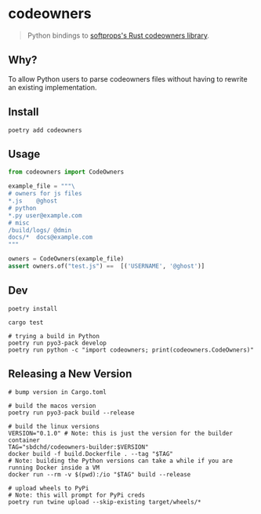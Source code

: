 # codeowners

> Python bindings to [softprops's Rust codeowners library](https://crates.io/crates/codeowners).

## Why?

To allow Python users to parse codeowners files without having to rewrite
an existing implementation.

## Install

```shell
poetry add codeowners
```

## Usage

```python
from codeowners import CodeOwners

example_file = """\
# owners for js files
*.js    @ghost
# python
*.py user@example.com
# misc
/build/logs/ @dmin
docs/*  docs@example.com
"""

owners = CodeOwners(example_file)
assert owners.of("test.js") ==  [('USERNAME', '@ghost')]
```


## Dev

```shell
poetry install

cargo test

# trying a build in Python
poetry run pyo3-pack develop
poetry run python -c "import codeowners; print(codeowners.CodeOwners)"
```


## Releasing a New Version

```shell
# bump version in Cargo.toml

# build the macos version
poetry run pyo3-pack build --release

# build the linux versions
VERSION="0.1.0" # Note: this is just the version for the builder container
TAG="sbdchd/codeowners-builder:$VERSION"
docker build -f build.Dockerfile . --tag "$TAG"
# Note: building the Python versions can take a while if you are running Docker inside a VM
docker run --rm -v $(pwd):/io "$TAG" build --release

# upload wheels to PyPi
# Note: this will prompt for PyPi creds
poetry run twine upload --skip-existing target/wheels/*
```

